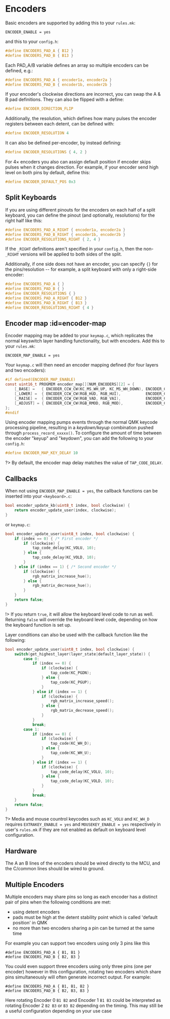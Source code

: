 # Encoders

Basic encoders are supported by adding this to your `rules.mk`:

```make
ENCODER_ENABLE = yes
```

and this to your `config.h`:

```c
#define ENCODERS_PAD_A { B12 }
#define ENCODERS_PAD_B { B13 }
```

Each PAD_A/B variable defines an array so multiple encoders can be defined, e.g.:

```c
#define ENCODERS_PAD_A { encoder1a, encoder2a }
#define ENCODERS_PAD_B { encoder1b, encoder2b }
```

If your encoder's clockwise directions are incorrect, you can swap the A & B pad definitions.  They can also be flipped with a define:

```c
#define ENCODER_DIRECTION_FLIP
```

Additionally, the resolution, which defines how many pulses the encoder registers between each detent, can be defined with:

```c
#define ENCODER_RESOLUTION 4
```

It can also be defined per-encoder, by instead defining:

```c
#define ENCODER_RESOLUTIONS { 4, 2 }
```

For 4× encoders you also can assign default position if encoder skips pulses when it changes direction. For example, if your encoder send high level on both pins by default, define this:

```c
#define ENCODER_DEFAULT_POS 0x3
```

## Split Keyboards

If you are using different pinouts for the encoders on each half of a split keyboard, you can define the pinout (and optionally, resolutions) for the right half like this:

```c
#define ENCODERS_PAD_A_RIGHT { encoder1a, encoder2a }
#define ENCODERS_PAD_B_RIGHT { encoder1b, encoder2b }
#define ENCODER_RESOLUTIONS_RIGHT { 2, 4 }
```

If the `_RIGHT` definitions aren't specified in your `config.h`, then the non-`_RIGHT` versions will be applied to both sides of the split.

Additionally, if one side does not have an encoder, you can specify `{}` for the pins/resolution -- for example, a split keyboard with only a right-side encoder:

```c
#define ENCODERS_PAD_A { }
#define ENCODERS_PAD_B { }
#define ENCODER_RESOLUTIONS { }
#define ENCODERS_PAD_A_RIGHT { B12 }
#define ENCODERS_PAD_B_RIGHT { B13 }
#define ENCODER_RESOLUTIONS_RIGHT { 4 }
```

## Encoder map :id=encoder-map

Encoder mapping may be added to your `keymap.c`, which replicates the normal keyswitch layer handling functionality, but with encoders. Add this to your `rules.mk`:

```make
ENCODER_MAP_ENABLE = yes
```

Your `keymap.c` will then need an encoder mapping defined (for four layers and two encoders):

```c
#if defined(ENCODER_MAP_ENABLE)
const uint16_t PROGMEM encoder_map[][NUM_ENCODERS][2] = {
    [_BASE] =   { ENCODER_CCW_CW(KC_MS_WH_UP, KC_MS_WH_DOWN), ENCODER_CCW_CW(KC_VOLD, KC_VOLU)  },
    [_LOWER] =  { ENCODER_CCW_CW(RGB_HUD, RGB_HUI),           ENCODER_CCW_CW(RGB_SAD, RGB_SAI)  },
    [_RAISE] =  { ENCODER_CCW_CW(RGB_VAD, RGB_VAI),           ENCODER_CCW_CW(RGB_SPD, RGB_SPI)  },
    [_ADJUST] = { ENCODER_CCW_CW(RGB_RMOD, RGB_MOD),          ENCODER_CCW_CW(KC_RIGHT, KC_LEFT) },
};
#endif
```

Using encoder mapping pumps events through the normal QMK keycode processing pipeline, resulting in a _keydown/keyup_ combination pushed through `process_record_xxxxx()`. To configure the amount of time between the encoder "keyup" and "keydown", you can add the following to your `config.h`:

```c
#define ENCODER_MAP_KEY_DELAY 10
```

?> By default, the encoder map delay matches the value of `TAP_CODE_DELAY`.

## Callbacks

When not using `ENCODER_MAP_ENABLE = yes`, the callback functions can be inserted into your `<keyboard>.c`:

```c
bool encoder_update_kb(uint8_t index, bool clockwise) {
    return encoder_update_user(index, clockwise);
}
```

or `keymap.c`:

```c
bool encoder_update_user(uint8_t index, bool clockwise) {
    if (index == 0) { /* First encoder */
        if (clockwise) {
            tap_code_delay(KC_VOLU, 10);
        } else {
            tap_code_delay(KC_VOLD, 10);
        }
    } else if (index == 1) { /* Second encoder */
        if (clockwise) {
            rgb_matrix_increase_hue();
        } else {
            rgb_matrix_decrease_hue();
        }
    }
    return false;
}
```

!> If you return `true`, it will allow the keyboard level code to run as well. Returning `false` will override the keyboard level code, depending on how the keyboard function is set up.

Layer conditions can also be used with the callback function like the following:

```c
bool encoder_update_user(uint8_t index, bool clockwise) {
    switch(get_highest_layer(layer_state|default_layer_state)) {
        case 0:
            if (index == 0) {
                if (clockwise) {
                    tap_code(KC_PGDN);
                } else {
                    tap_code(KC_PGUP);
                }
            } else if (index == 1) {
                if (clockwise) {
                    rgb_matrix_increase_speed();
                } else {
                    rgb_matrix_decrease_speed();
                }
            }
            break;
        case 1:
            if (index == 0) {
                if (clockwise) {
                    tap_code(KC_WH_D);
                } else {
                    tap_code(KC_WH_U);
                }
            } else if (index == 1) {
                if (clockwise) {
                    tap_code_delay(KC_VOLU, 10);
                } else {
                    tap_code_delay(KC_VOLD, 10);
                }
            }
            break;
    }
    return false;
}
```

?> Media and mouse countrol keycodes such as `KC_VOLU` and `KC_WH_D` requires `EXTRAKEY_ENABLE = yes` and `MOUSEKEY_ENABLE = yes` respectively in user's `rules.mk` if they are not enabled as default on keyboard level configuration.

## Hardware

The A an B lines of the encoders should be wired directly to the MCU, and the C/common lines should be wired to ground.

## Multiple Encoders

Multiple encoders may share pins so long as each encoder has a distinct pair of pins when the following conditions are met:
- using detent encoders
- pads must be high at the detent stability point which is called 'default position' in QMK
- no more than two encoders sharing a pin can be turned at the same time

For example you can support two encoders using only 3 pins like this
```
#define ENCODERS_PAD_A { B1, B1 }
#define ENCODERS_PAD_B { B2, B3 }
```

You could even support three encoders using only three pins (one per encoder) however in this configuration, rotating two encoders which share pins simultaneously will often generate incorrect output. For example:
```
#define ENCODERS_PAD_A { B1, B1, B2 }
#define ENCODERS_PAD_B { B2, B3, B3 }
```
Here rotating Encoder 0 `B1 B2` and Encoder 1 `B1 B3` could be interpreted as rotating Encoder 2 `B2 B3` or `B3 B2` depending on the timing. This may still be a useful configuration depending on your use case
